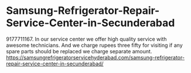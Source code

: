 # Samsung-Refrigerator-Repair-Service-Center-in-Secunderabad
 9177711167. In our service center we offer high quality service with awesome technicians. And we charge rupees three fifty for visiting if any spare parts should be replaced we charge separate amount. https://samsungrefrigeratorservicehyderabad.com/samsung-refrigerator-repair-service-center-in-secunderabad/
